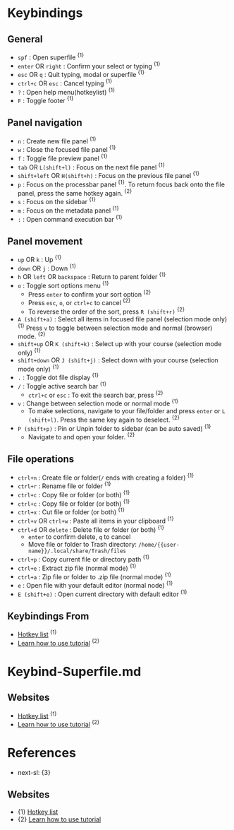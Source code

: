 # Keybindings

## General

* `spf` : Open superfile <sup>{1}</sup>
* `enter` OR `right` : Confirm your select or typing <sup>{1}</sup>
* `esc` OR `q` : Quit typing, modal or superfile <sup>{1}</sup>
* `ctrl+c` OR `esc` : Cancel typing <sup>{1}</sup>
* `?` : Open help menu(hotkeylist) <sup>{1}</sup>
* `F` : Toggle footer <sup>{1}</sup>

## Panel navigation

* `n` : Create new file panel <sup>{1}</sup>
* `w` : Close the focused file panel <sup>{1}</sup>
* `f` : Toggle file preview panel <sup>{1}</sup>
* `tab` OR `L(shift+l)` : Focus on the next file panel <sup>{1}</sup>
* `shift+left` OR `H(shift+h)` : Focus on the previous file panel <sup>{1}</sup>
* `p` : Focus on the processbar panel <sup>{1}</sup>. To return focus back onto the file panel, press the same hotkey again. <sup>{2}</sup>
* `s` : Focus on the sidebar <sup>{1}</sup>
* `m` : Focus on the metadata panel <sup>{1}</sup>
* `:` : Open command execution bar <sup>{1}</sup>

## Panel movement

* `up` OR `k` : Up <sup>{1}</sup>
* `down` OR `j` : Down <sup>{1}</sup>
* `h` OR `left` OR `backspace` : Return to parent folder <sup>{1}</sup>
* `o` : Toggle sort options menu <sup>{1}</sup>
  * Press `enter` to confirm your sort option <sup>{2}</sup>
  * Press `esc`, `o`, or `ctrl+c` to cancel <sup>{2}</sup>
  * To reverse the order of the sort, press `R (shift+r)` <sup>{2}</sup>
* `A (shift+a)` : Select all items in focused file panel (selection mode only) <sup>{1}</sup> Press `v` to toggle between selection mode and normal (browser) mode. <sup>{2}</sup>
* `shift+up` OR `K (shift+k)` : Select up with your course (selection mode only) <sup>{1}</sup>
* `shift+down` OR `J (shift+j)` : Select down with your course (selection mode only) <sup>{1}</sup>
* `.` : Toggle dot file display <sup>{1}</sup>
* `/` : Toggle active search bar <sup>{1}</sup>
  * `ctrl+c` or `esc` : To exit the search bar, press <sup>{2}</sup>
* `v` : Change between selection mode or normal mode <sup>{1}</sup>
  * To make selections, navigate to your file/folder and press `enter` or `L (shift+l)`. Press the same key again to deselect. <sup>{2}</sup>
* `P (shift+p)` : Pin or Unpin folder to sidebar (can be auto saved) <sup>{1}</sup>
  * Navigate to and open your folder. <sup>{2}</sup>

## File operations

* `ctrl+n` : Create file or folder(`/` ends with creating a folder) <sup>{1}</sup>
* `ctrl+r` : Rename file or folder <sup>{1}</sup>
* `ctrl+c` : Copy file or folder (or both) <sup>{1}</sup>
* `ctrl+c` : Copy file or folder (or both) <sup>{1}</sup>
* `ctrl+x` : Cut file or folder (or both) <sup>{1}</sup>
* `ctrl+v` OR `ctrl+w` : Paste all items in your clipboard <sup>{1}</sup>
* `ctrl+d` OR `delete` : Delete file or folder (or both) <sup>{1}</sup>
  * `enter` to confirm delete, `q` to cancel
  * Move file or folder to Trash directory: `/home/{{user-name}}/.local/share/Trash/files`
* `ctrl+p` : Copy current file or directory path <sup>{1}</sup>
* `ctrl+e` : Extract zip file (normal mode) <sup>{1}</sup>
* `ctrl+a` : Zip file or folder to .zip file (normal mode) <sup>{1}</sup>
* `e` : Open file with your default editor (normal node) <sup>{1}</sup>
* `E (shift+e)` : Open current directory with default editor <sup>{1}</sup>

## Keybindings From

* [Hotkey list](https://superfile.netlify.app/list/hotkey-list/) <sup>{1}</sup>
* [Learn how to use tutorial](https://superfile.netlify.app/getting-started/tutorial/) <sup>{2}</sup>

# Keybind-Superfile.md

## Websites

* [Hotkey list](https://superfile.netlify.app/list/hotkey-list/) <sup>{1}</sup>
* [Learn how to use tutorial](https://superfile.netlify.app/getting-started/tutorial/) <sup>{2}</sup>

# References

* next-sl: {3}

## Websites

* {1} [Hotkey list](https://superfile.netlify.app/list/hotkey-list/)
* {2} [Learn how to use tutorial](https://superfile.netlify.app/getting-started/tutorial/)
